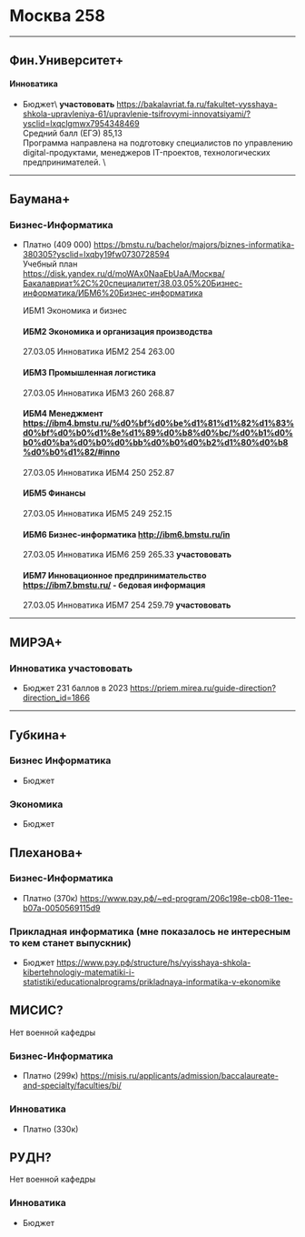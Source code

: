 # Москва 258

-------------------------------------------------------------------------------------------
## Фин.Университет+

#### Инноватика

- Бюджет\ __участововать__
  <https://bakalavriat.fa.ru/fakultet-vysshaya-shkola-upravleniya-61/upravlenie-tsifrovymi-innovatsiyami/?ysclid=lxqclgmwx7954348469>\
Средний балл (ЕГЭ) 85,13\
Программа направлена на подготовку специалистов по управлению digital-продуктами, менеджеров IT-проектов, технологических предпринимателей. \

-------------------------------------------------------------------------------------------
## Баумана+

### Бизнес-Информатика 

- Платно (409 000)
  <https://bmstu.ru/bachelor/majors/biznes-informatika-380305?ysclid=lxqby19fw0730728594>\
  Учебный план\
  <https://disk.yandex.ru/d/moWAx0NaaEbUaA/Москва/Бакалавриат%2C%20специалитет/38.03.05%20Бизнес-информатика/ИБМ6%20Бизнес-информатика>

  ИБМ1 Экономика и бизнес
  #### ИБМ2 Экономика и организация производства
    27.03.05 Инноватика	ИБМ2	254	263.00	
  #### ИБМ3 Промышленная логистика
    27.03.05 Инноватика	ИБМ3	260	268.87	
  #### ИБМ4 Менеджмент <https://ibm4.bmstu.ru/%d0%bf%d0%be%d1%81%d1%82%d1%83%d0%bf%d0%b0%d1%8e%d1%89%d0%b8%d0%bc/%d0%b1%d0%b0%d0%ba%d0%b0%d0%bb%d0%b0%d0%b2%d1%80%d0%b8%d0%b0%d1%82/#inno>
    27.03.05 Инноватика	ИБМ4	250	252.87
  #### ИБМ5 Финансы
    27.03.05 Инноватика	ИБМ5	249	252.15	
  #### ИБМ6 Бизнес-информатика <http://ibm6.bmstu.ru/in>
    27.03.05 Инноватика	ИБМ6	259	265.33 __участововать__
  #### ИБМ7 Инновационное предпринимательство <https://ibm7.bmstu.ru/> - бедовая информация 
    27.03.05 Инноватика	ИБМ7	254	259.79	__участововать__

  
-------------------------------------------------------------------------------------------
## МИРЭА+

### Инноватика __участововать__

- Бюджет 231 баллов в 2023
  <https://priem.mirea.ru/guide-direction?direction_id=1866>

-------------------------------------------------------------------------------------------
## Губкина+

### Бизнес Информатика

- Бюджет

### Экономика

- Бюджет


## Плеханова+

### Бизнес-Информатика 

- Платно (370к)
  <https://www.рэу.рф/~ed-program/206c198e-cb08-11ee-b07a-0050569115d9>

### Прикладная информатика (мне показалось не интересным то кем станет выпускник)

- Бюджет
  <https://www.рэу.рф/structure/hs/vyisshaya-shkola-kibertehnologiy-matematiki-i-statistiki/educationalprograms/prikladnaya-informatika-v-ekonomike>

## МИСИС?
Нет военной кафедры

### Бизнес-Информатика 

- Платно (299к)
<https://misis.ru/applicants/admission/baccalaureate-and-specialty/faculties/bi/>

### Инноватика 

- Платно (330к)

## РУДН?
Нет военной кафедры

### Инноватика
- Бюджет


